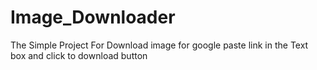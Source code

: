 # Image_Downloader
The Simple Project For Download image for google paste link in the Text box and click to download button 
